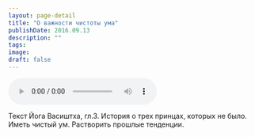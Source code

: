 ```yaml
---
layout: page-detail
title: "О важности чистоты ума"
publishDate: 2016.09.13
description: ""
tags:
image:
draft: false
---
```


<audio title="2016.09.13 - О важности чистоты ума.mp3" src="https://filer-api.advayta.org/v1.0/public/files/75912" controls=""></audio>

 Текст Йога Васиштха, гл.3\. История о трех принцах, которых не было. Иметь чистый ум. Растворить прошлые тенденции. 

  
